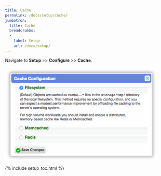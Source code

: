```yaml
---
title: Cache
permalink: /docs/setup/cache/
jumbotron:
  title: Cache
  breadcrumbs:
  - 
    label: Setup
    url: /docs/setup/
---
```


Navigate to **Setup** >> **Configure** >> **Cache**.

<div class="cerb-screenshot">
<img src="/assets/images/docs/setup/cache.png" class="screenshot">
</div>

{% include setup_toc.html %}